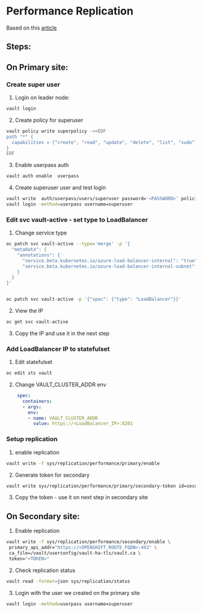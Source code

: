 # Performance Replication

Based on this [article](https://developer.hashicorp.com/vault/tutorials/enterprise/performance-replication)

## Steps:

## On Primary site:

### Create super user

1. Login on leader node:
```bash
vault login
```

2. Create policy for superuser
```bash
vault policy write superpolicy -<<EOF
path "*" {
  capabilities = ["create", "read", "update", "delete", "list", "sudo"]
}
EOF
```

3. Enable userpass auth
```bash
vault auth enable  userpass
```

4. Create superuser user and test login
```bash
vault write  auth/userpass/users/superuser password='<PASSWORD>' policies="superpolicy"
vault login -method=userpass username=superuser
```

### Edit svc vault-active - set type to LoadBalancer

1. Change service type
```bash
oc patch svc vault-active --type='merge' -p '{
  "metadata": {
    "annotations": {
      "service.beta.kubernetes.io/azure-load-balancer-internal": "true",
      "service.beta.kubernetes.io/azure-load-balancer-internal-subnet": "apps-subnet"
    }
  }
}'


oc patch svc vault-active -p '{"spec": {"type": "LoadBalancer"}}'
```

2. View the IP
```bash
oc get svc vault-active
```

3. Copy the IP and use it in the next step

### Add LoadBalancer IP to statefulset

1. Edit statefulset
```bash
oc edit sts vault
```

2. Change VAULT_CLUSTER_ADDR env
```yaml
    spec:
      containers:
      - args:
        env:
        - name: VAULT_CLUSTER_ADDR
          value: https://<LoadBalancer_IP>:8201
```

### Setup replication

1. enable replication
```bash
vault write -f sys/replication/performance/primary/enable
```

2. Generate token for secondary 

```bash
vault write sys/replication/performance/primary/secondary-token id=secondary
```

3. Copy the token - use it on next step in secondary site

## On Secondary site:

1. Enable replication

```bash
vault write -f sys/replication/performance/secondary/enable \
 primary_api_addr="https://<OPENSHIFT_ROUTE_FQDN>:443" \
 ca_file=/vault/userconfig/vault-ha-tls/vault.ca \
 token="<TOKEN>"
```

2. Check replication status

```bash
vault read -format=json sys/replication/status
```

3. Login with the user we created on the primary site

```bash
vault login -method=userpass username=superuser
```
